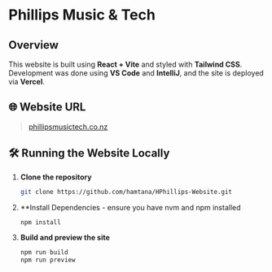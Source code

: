 # Phillips Music & Tech

## Overview

This website is built using **React + Vite** and styled with **Tailwind CSS**. Development was done using **VS Code** and **IntelliJ**, and the site is deployed via **Vercel**.

## 🌐 Website URL

> [phillipsmusictech.co.nz](https://phillipsmusictech.co.nz)

## 🛠️ Running the Website Locally

1. **Clone the repository**  
   ```bash
   git clone https://github.com/hamtana/HPhillips-Website.git
   ```

2. **Install Dependencies -  ensure you have nvm and npm installed
   ```bash
   npm install
   ```

3. **Build and preview the site**
   ```bash
   npm run build
   npm run preview
   ```

   

